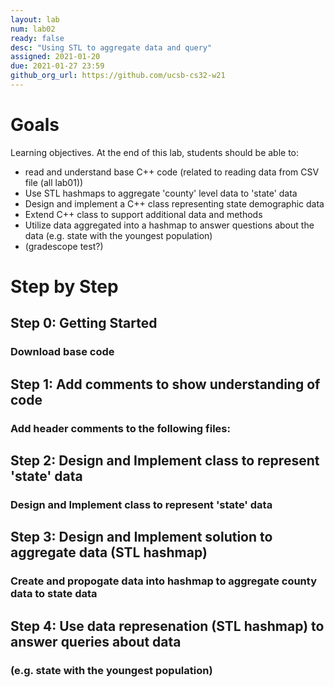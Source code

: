 ```yaml
---
layout: lab
num: lab02	
ready: false
desc: "Using STL to aggregate data and query"
assigned: 2021-01-20 
due: 2021-01-27 23:59
github_org_url: https://github.com/ucsb-cs32-w21
---
```


Goals
=====

Learning objectives. At the end of this lab, students should be able to:

-   read and understand base C++ code (related to reading data from CSV file (all lab01))
-   Use STL hashmaps to aggregate 'county' level data to 'state' data
- 	Design and implement a C++ class representing state demographic data
- 	Extend C++ class to support additional data and methods
-   Utilize data aggregated into a hashmap to answer questions about the data (e.g. state with the youngest population)
-   (gradescope test?)

Step by Step
============

Step 0: Getting Started
-----------------------

### Download base code

Step 1: Add comments to show understanding of code
-----------------------

### Add header comments to the following files:

Step 2: Design and Implement class to represent 'state' data
-----------------------
### Design and Implement class to represent 'state' data

Step 3: Design and Implement solution to aggregate data (STL hashmap)
-----------------------
### Create and propogate data into hashmap to aggregate county data to state data

Step 4: Use data represenation (STL hashmap) to answer queries about data
-----------------------
### (e.g. state with the youngest population)
